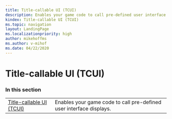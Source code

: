 ```yaml
---
title: Title-callable UI (TCUI)
description: Enables your game code to call pre-defined user interface displays..
kindex: Title-callable UI (TCUI)
ms.topic: navigation
layout: LandingPage
ms.localizationpriority: high
author: mikehoffms
ms.author: v-mihof
ms.date: 04/22/2020
---
```


# Title-callable UI (TCUI)


### In this section

|     |     |
| --- | --- |
| [Title-callable UI (TCUI)](live-tcui-overview.md) | Enables your game code to call pre-defined user interface displays. |
